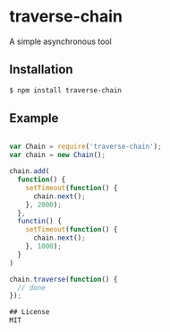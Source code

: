 # traverse-chain

A simple asynchronous tool 

## Installation

```bash
$ npm install traverse-chain
```

## Example

```javascript

var Chain = require('traverse-chain');
var chain = new Chain();

chain.add(
  function() {
    setTimeout(function() {
      chain.next();
    }, 2000);
  },
  functin() {
    setTimeout(function() {
      chain.next();
    }, 1000); 
  }
)

chain.traverse(function() {
  // done
});

## License
MIT
